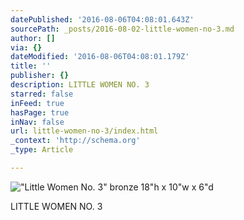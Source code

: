 ```yaml
---
datePublished: '2016-08-06T04:08:01.643Z'
sourcePath: _posts/2016-08-02-little-women-no-3.md
author: []
via: {}
dateModified: '2016-08-06T04:08:01.179Z'
title: ''
publisher: {}
description: LITTLE WOMEN NO. 3
starred: false
inFeed: true
hasPage: true
inNav: false
url: little-women-no-3/index.html
_context: 'http://schema.org'
_type: Article

---
```

!["Little Women No. 3"  bronze                                                                          18"h x 10"w x 6"d](https://s3-us-west-2.amazonaws.com/the-grid-img/p/70a1a6ed77371c3f94effb42e983f69e4861565d.jpg)

LITTLE WOMEN NO. 3